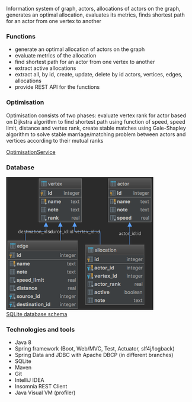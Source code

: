 Information system of graph, actors, allocations of actors on the graph, generates an optimal allocation, 
evaluates its metrics, finds shortest path for an actor from one vertex to another

### Functions
* generate an optimal allocation of actors on the graph
* evaluate metrics of the allocation
* find shortest path for an actor from one vertex to another
* extract active allocations
* extract all, by id, create, update, delete by id actors, vertices, edges, allocations
* provide REST API for the functions

### Optimisation
Optimisation consists of two phases: evaluate vertex rank for actor based on Dijkstra algorithm to find shortest path 
using function of speed, speed limit, distance and vertex rank, 
create stable matches using Gale-Shapley algorithm to solve stable marriage/matching problem 
between actors and vertices according to their mutual ranks   

[OptimisationService](src/main/java/com/sergeykotov/allocation/service/OptimisationService.java)

### Database
![database diagram](src/main/resources/allocation-db-diagram.png)  
[SQLite database schema](src/main/resources/schema.sql) 

### Technologies and tools
* Java 8
* Spring framework (Boot, Web/MVC, Test, Actuator, slf4j/logback)
* Spring Data and JDBC with Apache DBCP (in different branches)
* SQLite
* Maven
* Git
* IntelliJ IDEA
* Insomnia REST Client
* Java Visual VM (profiler)